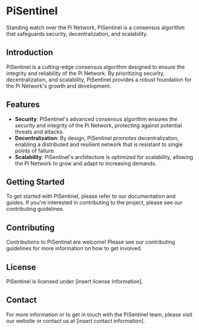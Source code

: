 # PiSentinel
 Standing watch over the Pi Network, PiSentinel is a consensus algorithm that safeguards security, decentralization, and scalability.

## Introduction
PiSentinel is a cutting-edge consensus algorithm designed to ensure the integrity and reliability of the Pi Network. By prioritizing security, decentralization, and scalability, PiSentinel provides a robust foundation for the Pi Network's growth and development.

## Features
* **Security**: PiSentinel's advanced consensus algorithm ensures the security and integrity of the Pi Network, protecting against potential threats and attacks.
* **Decentralization**: By design, PiSentinel promotes decentralization, enabling a distributed and resilient network that is resistant to single points of failure.
* **Scalability**: PiSentinel's architecture is optimized for scalability, allowing the Pi Network to grow and adapt to increasing demands.

## Getting Started
To get started with PiSentinel, please refer to our documentation and guides. If you're interested in contributing to the project, please see our contributing guidelines.

## Contributing
Contributions to PiSentinel are welcome! Please see our contributing guidelines for more information on how to get involved.

## License
PiSentinel is licensed under [insert license information].

## Contact
For more information or to get in touch with the PiSentinel team, please visit our website or contact us at [insert contact information].
